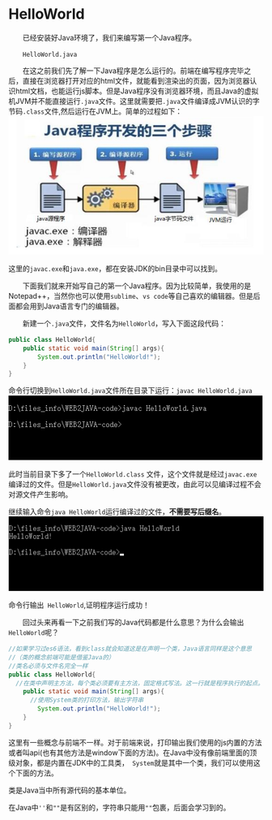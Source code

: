 # HelloWorld

&ensp;&ensp;&ensp;&ensp;已经安装好Java环境了，我们来编写第一个Java程序。

&ensp;&ensp;&ensp;&ensp;```HelloWorld.java ```

&ensp;&ensp;&ensp;&ensp;在这之前我们先了解一下Java程序是怎么运行的。前端在编写程序完毕之后，直接在浏览器打开对应的html文件，就能看到渲染出的页面，因为浏览器认识html文档，也能运行js脚本。但是Java程序没有浏览器环境，而且Java的虚拟机JVM并不能直接运行```.java```文件。这里就需要把```.java```文件编译成JVM认识的字节码```.class```文件,然后运行在JVM上。简单的过程如下：
![](../source/s1-4-1.png)

这里的```javac.exe```和```java.exe```，都在安装JDK的bin目录中可以找到。

&ensp;&ensp;&ensp;&ensp;下面我们就来开始写自己的第一个Java程序。因为比较简单，我使用的是Notepad++，当然你也可以使用```sublime```、```vs code```等自己喜欢的编辑器。但是后面都会用到Java语言专门的编辑器。

&ensp;&ensp;&ensp;&ensp;新建一个```.java```文件，文件名为```HelloWorld```，写入下面这段代码：

```java
public class HelloWorld{
    public static void main(String[] args){
        System.out.println("HelloWorld!");
    }
}
```
命令行切换到```HelloWorld.java```文件所在目录下运行：```javac HelloWorld.java```
![](../source/s1-4-2.png)

此时当前目录下多了一个```HelloWorld.class``` 文件，这个文件就是经过```javac.exe```编译过的文件。但是```HelloWorld.java```文件没有被更改，由此可以见编译过程不会对源文件产生影响。

继续输入命令```java HelloWorld```运行编译过的文件，**不需要写后缀名**。
![](../source/s1-4-3.png)

命令行输出``` HelloWorld```,证明程序运行成功！

&ensp;&ensp;&ensp;&ensp;回过头来再看一下之前我们写的Java代码都是什么意思？为什么会输出``` HelloWorld```呢？

```java
//如果学习过es6语法，看到class就会知道这是在声明一个类，Java语言同样是这个意思
//（类的概念前端可能是借鉴Java的）
//类名必须与文件名完全一样
public class HelloWorld{ 
  //在类中声明主方法，每个类必须要有主方法，固定格式写法。这一行就是程序执行的起点。
    public static void main(String[] args){
      //使用System类的打印方法，输出字符串
        System.out.println("HelloWorld!");
    }
}
```

这里有一些概念与前端不一样。对于前端来说，打印输出我们使用的js内置的方法或者叫api(也有其他方法是window下面的方法)。在Java中没有像前端里面的顶级对象，都是内置在JDK中的工具类，``` System```就是其中一个类，我们可以使用这个下面的方法。

类是Java当中所有源代码的基本单位。

在Java中``` '' ```和``` "" ```是有区别的，字符串只能用``` "" ```包裹，后面会学习到的。